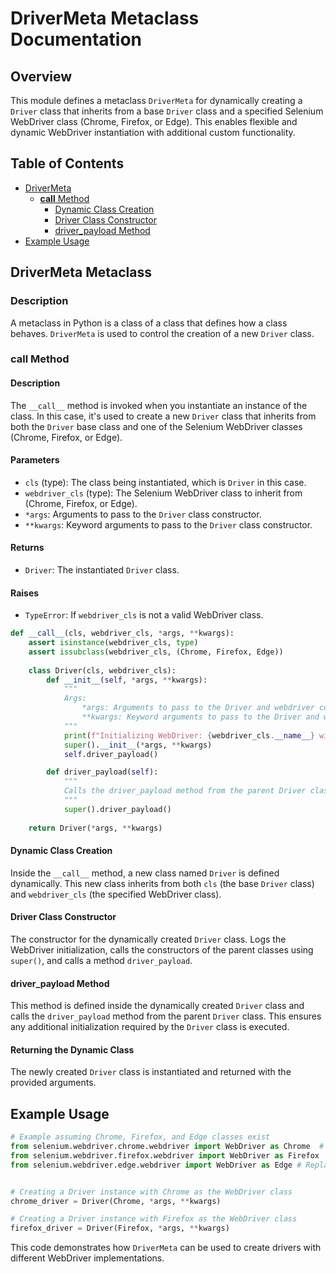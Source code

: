 # DriverMeta Metaclass Documentation

## Overview

This module defines a metaclass `DriverMeta` for dynamically creating a `Driver` class that inherits from a base `Driver` class and a specified Selenium WebDriver class (Chrome, Firefox, or Edge). This enables flexible and dynamic WebDriver instantiation with additional custom functionality.

## Table of Contents

* [DriverMeta](#drivermeta-metaclass)
    * [__call__ Method](#__call__-method)
        * [Dynamic Class Creation](#dynamic-class-creation)
        * [Driver Class Constructor](#driver-class-constructor)
        * [driver_payload Method](#driver_payload-method)
* [Example Usage](#example-usage)


## DriverMeta Metaclass

### Description

A metaclass in Python is a class of a class that defines how a class behaves.  `DriverMeta` is used to control the creation of a new `Driver` class.

### __call__ Method

#### Description

The `__call__` method is invoked when you instantiate an instance of the class. In this case, it's used to create a new `Driver` class that inherits from both the `Driver` base class and one of the Selenium WebDriver classes (Chrome, Firefox, or Edge).

#### Parameters

* `cls` (type): The class being instantiated, which is `Driver` in this case.
* `webdriver_cls` (type): The Selenium WebDriver class to inherit from (Chrome, Firefox, or Edge).
* `*args`: Arguments to pass to the `Driver` class constructor.
* `**kwargs`: Keyword arguments to pass to the `Driver` class constructor.


#### Returns

* `Driver`: The instantiated `Driver` class.

#### Raises

* `TypeError`: If `webdriver_cls` is not a valid WebDriver class.

```python
def __call__(cls, webdriver_cls, *args, **kwargs):
    assert isinstance(webdriver_cls, type)
    assert issubclass(webdriver_cls, (Chrome, Firefox, Edge))
    
    class Driver(cls, webdriver_cls):
        def __init__(self, *args, **kwargs):
            """
            Args:
                *args: Arguments to pass to the Driver and webdriver constructors.
                **kwargs: Keyword arguments to pass to the Driver and webdriver constructors.
            """
            print(f"Initializing WebDriver: {webdriver_cls.__name__} with args {args} and kwargs {kwargs}")
            super().__init__(*args, **kwargs)
            self.driver_payload()

        def driver_payload(self):
            """
            Calls the driver_payload method from the parent Driver class.
            """
            super().driver_payload()
    
    return Driver(*args, **kwargs)
```

#### Dynamic Class Creation

Inside the `__call__` method, a new class named `Driver` is defined dynamically. This new class inherits from both `cls` (the base `Driver` class) and `webdriver_cls` (the specified WebDriver class).

#### Driver Class Constructor

The constructor for the dynamically created `Driver` class. Logs the WebDriver initialization, calls the constructors of the parent classes using `super()`, and calls a method `driver_payload`.


#### driver_payload Method

This method is defined inside the dynamically created `Driver` class and calls the `driver_payload` method from the parent `Driver` class.  This ensures any additional initialization required by the `Driver` class is executed.

#### Returning the Dynamic Class

The newly created `Driver` class is instantiated and returned with the provided arguments.

## Example Usage

```python
# Example assuming Chrome, Firefox, and Edge classes exist
from selenium.webdriver.chrome.webdriver import WebDriver as Chrome  # Replace with actual import
from selenium.webdriver.firefox.webdriver import WebDriver as Firefox  # Replace with actual import
from selenium.webdriver.edge.webdriver import WebDriver as Edge # Replace with actual import


# Creating a Driver instance with Chrome as the WebDriver class
chrome_driver = Driver(Chrome, *args, **kwargs)

# Creating a Driver instance with Firefox as the WebDriver class
firefox_driver = Driver(Firefox, *args, **kwargs)
```

This code demonstrates how `DriverMeta` can be used to create drivers with different WebDriver implementations.


```